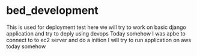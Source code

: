 # bed_development
This is used for deployment test
here we will try to work on basic django application and try to deply using devops
Today somehow I was apbe to connect to to ec2 server and do a inition
I will try to run application on aws today somehow 

